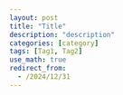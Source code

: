 ```yaml
---
layout: post
title: "Title"
description: "description"
categories: [category]
tags: [Tag1, Tag2]
use_math: true
redirect_from:
  - /2024/12/31
---
```

